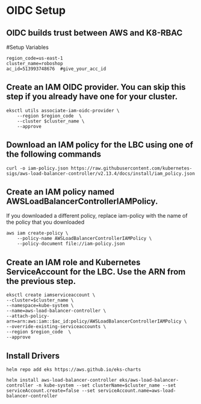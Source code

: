 # OIDC Setup

## OIDC builds trust between AWS and K8-RBAC

#Setup Variables

```
region_code=us-east-1
cluster_name=roboshop
ac_id=513993748676  #give_your_acc_id
```

## Create an IAM OIDC provider. You can skip this step if you already have one for your cluster.

```
eksctl utils associate-iam-oidc-provider \
    --region $region_code  \
    --cluster $cluster_name \
    --approve
```

## Download an IAM policy for the LBC using one of the following commands

```
curl -o iam-policy.json https://raw.githubusercontent.com/kubernetes-sigs/aws-load-balancer-controller/v2.13.4/docs/install/iam_policy.json
```

## Create an IAM policy named AWSLoadBalancerControllerIAMPolicy. 
If you downloaded a different policy, replace iam-policy with the name of the policy that you downloaded

```
aws iam create-policy \
    --policy-name AWSLoadBalancerControllerIAMPolicy \
    --policy-document file://iam-policy.json
```

## Create an IAM role and Kubernetes ServiceAccount for the LBC. Use the ARN from the previous step.

```
eksctl create iamserviceaccount \
--cluster=$cluster_name \
--namespace=kube-system \
--name=aws-load-balancer-controller \
--attach-policy-arn=arn:aws:iam::$ac_id:policy/AWSLoadBalancerControllerIAMPolicy \
--override-existing-serviceaccounts \
--region $region_code  \
--approve

```
## Install Drivers

```
helm repo add eks https://aws.github.io/eks-charts
```

```
helm install aws-load-balancer-controller eks/aws-load-balancer-controller -n kube-system --set clusterName=$cluster_name --set serviceAccount.create=false --set serviceAccount.name=aws-load-balancer-controller
```